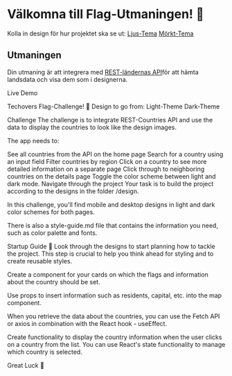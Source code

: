 # Välkomna till Flag-Utmaningen! 🐺

Kolla in design för hur projektet ska se ut:
[Ljus-Tema](./design/Desktop-light.png)
[Mörkt-Tema](./design/Desktop-dark.png)

## Utmaningen

Din utmaning är att integrera med [REST-ländernas API](https://restcountries.com)för att hämta landsdata och visa dem som i designerna.

Live Demo

Techovers Flag-Challenge! 🐺
Design to go from: Light-Theme Dark-Theme

Challenge
The challenge is to integrate REST-Countries API and use the data to display the countries to look like the design images.

The app needs to:

See all countries from the API on the home page
Search for a country using an input field
Filter countries by region
Click on a country to see more detailed information on a separate page
Click through to neighboring countries on the details page
Toggle the color scheme between light and dark mode.
Navigate through the project
Your task is to build the project according to the designs in the folder /design.

In this challenge, you'll find mobile and desktop designs in light and dark color schemes for both pages.

There is also a style-guide.md file that contains the information you need, such as color palette and fonts.

Startup Guide 🌟
Look through the designs to start planning how to tackle the project. This step is crucial to help you think ahead for styling and to create reusable styles.

Create a component for your cards on which the flags and information about the country should be set.

Use props to insert information such as residents, capital, etc. into the map component.

When you retrieve the data about the countries, you can use the Fetch API or axios in combination with the React hook - useEffect.

Create functionality to display the country information when the user clicks on a country from the list. You can use React's state functionality to manage which country is selected.

Great Luck 🐺
